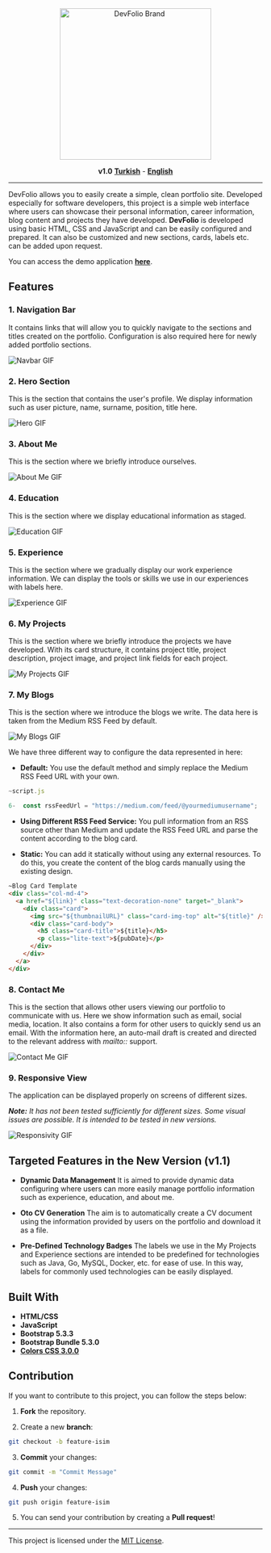 <div align="center">
  <img src="docs/media/devfolio-brand.png" alt="DevFolio Brand" width="300"/> 

  **v1.0**
  [**Turkish**](docs/README_tr.md) - [**English**](README.md)
  <hr>
</div>

DevFolio allows you to easily create a simple, clean portfolio site. Developed especially for software developers, this project is a simple web interface where users can showcase their personal information, career information, blog content and projects they have developed. **DevFolio** is developed using basic HTML, CSS and JavaScript and can be easily configured and prepared. It can also be customized and new sections, cards, labels etc. can be added upon request.

You can access the demo application [**here**]().

## Features


### 1. Navigation Bar

It contains links that will allow you to quickly navigate to the sections and titles created on the portfolio. Configuration is also required here for newly added portfolio sections.

![Navbar GIF](docs/media/navbar.gif)

### 2. Hero Section

This is the section that contains the user's profile. We display information such as user picture, name, surname, position, title here.

![Hero GIF](docs/media/hero.gif)

### 3. About Me

This is the section where we briefly introduce ourselves.

![About Me GIF](docs/media/aboutme.gif)

### 4. Education

This is the section where we display educational information as staged.

![Education GIF](docs/media/education.gif)

### 5. Experience

This is the section where we gradually display our work experience information. We can display the tools or skills we use in our experiences with labels here.

![Experience GIF](docs/media/experience.gif)

### 6. My Projects

This is the section where we briefly introduce the projects we have developed. With its card structure, it contains project title, project description, project image, and project link fields for each project.

![My Projects GIF](docs/media/myprojects.gif)

### 7. My Blogs

This is the section where we introduce the blogs we write. The data here is taken from the Medium RSS Feed by default.

![My Blogs GIF](docs/media/myblogs.gif)

We have three different way to configure the data represented in here:

- **Default:** You use the default method and simply replace the Medium RSS Feed URL with your own.

```JavaScript
~script.js

6-  const rssFeedUrl = "https://medium.com/feed/@yourmediumusername";
```

- **Using Different RSS Feed Service:** You pull information from an RSS source other than Medium and update the RSS Feed URL and parse the content according to the blog card.

- **Static:** You can add it statically without using any external resources. To do this, you create the content of the blog cards manually using the existing design.

```html
~Blog Card Template
<div class="col-md-4">
  <a href="${link}" class="text-decoration-none" target="_blank">
    <div class="card">
      <img src="${thumbnailURL}" class="card-img-top" alt="${title}" />
      <div class="card-body">
        <h5 class="card-title">${title}</h5>
        <p class="lite-text">${pubDate}</p>
      </div>
    </div>
  </a>
</div>
```

### 8. Contact Me

This is the section that allows other users viewing our portfolio to communicate with us. Here we show information such as email, social media, location. It also contains a form for other users to quickly send us an email. With the information here, an auto-mail draft is created and directed to the relevant address with _mailto::_ support.

![Contact Me GIF](docs/media/contactme.gif)

### 9. Responsive View

The application can be displayed properly on screens of different sizes.

**_Note:_** _It has not been tested sufficiently for different sizes. Some visual issues are possible. It is intended to be tested in new versions._

![Responsivity GIF](docs/media/responsivity.gif)

## Targeted Features in the New Version (v1.1)


- **Dynamic Data Management**
  It is aimed to provide dynamic data configuring where users can more easily manage portfolio information such as experience, education, and about me.

- **Oto CV Generation**
  The aim is to automatically create a CV document using the information provided by users on the portfolio and download it as a file.

- **Pre-Defined Technology Badges**
  The labels we use in the My Projects and Experience sections are intended to be predefined for technologies such as Java, Go, MySQL, Docker, etc. for ease of use. In this way, labels for commonly used technologies can be easily displayed.

## Built With


- **HTML/CSS**
- **JavaScript**
- **Bootstrap 5.3.3**
- **Bootstrap Bundle 5.3.0**
- [**Colors CSS 3.0.0**](https://github.com/mrmrs/colors)

## Contribution
If you want to contribute to this project, you can follow the steps below:

1. **Fork** the repository.

2. Create a new **branch**:
```bash
git checkout -b feature-isim
```
3. **Commit** your changes:
```bash
git commit -m "Commit Message"
```
4. **Push** your changes:
```bash
git push origin feature-isim
```
5. You can send your contribution by creating a **Pull request**!

<hr>

This project is licensed under the [MIT License](LICENSE).